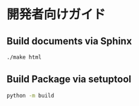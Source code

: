 # 開発者向けガイド

## Build documents via Sphinx

```cmd
./make html
```

## Build Package via setuptool

```cmd
python -m build
```
